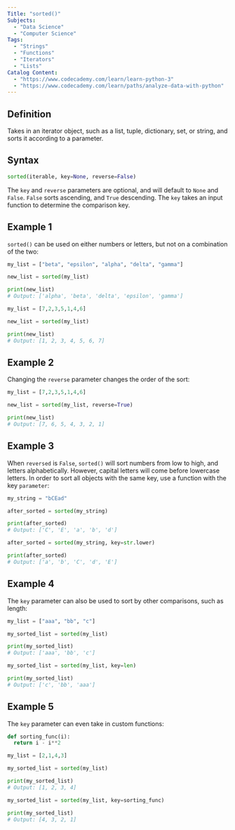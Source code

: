```yaml
---
Title: "sorted()"
Subjects:
  - "Data Science"
  - "Computer Science"
Tags: 
  - "Strings"
  - "Functions"
  - "Iterators"
  - "Lists"
Catalog Content: 
  - "https://www.codecademy.com/learn/learn-python-3"
  - "https://www.codecademy.com/learn/paths/analyze-data-with-python"
---
```


## Definition 

Takes in an iterator object, such as a list, tuple, dictionary, set, or string, and sorts it according to a parameter.

## Syntax

```python
sorted(iterable, key=None, reverse=False)
```

The `key` and `reverse` parameters are optional, and will default to `None` and `False`. `False` sorts ascending, and `True` descending. The `key` takes an input function to determine the comparison key.

## Example 1

`sorted()` can be used on either numbers or letters, but not on a combination of the two:

```python
my_list = ["beta", "epsilon", "alpha", "delta", "gamma"]

new_list = sorted(my_list)

print(new_list)
# Output: ['alpha', 'beta', 'delta', 'epsilon', 'gamma']
```

```python
my_list = [7,2,3,5,1,4,6]

new_list = sorted(my_list)

print(new_list)
# Output: [1, 2, 3, 4, 5, 6, 7]
```

## Example 2

Changing the `reverse` parameter changes the order of the sort:

```python
my_list = [7,2,3,5,1,4,6]

new_list = sorted(my_list, reverse=True)

print(new_list)
# Output: [7, 6, 5, 4, 3, 2, 1]
```

## Example 3

When `reversed` is `False`, `sorted()` will sort numbers from low to high, and letters alphabetically. However, capital letters will come before lowercase letters. In order to sort all objects with the same key, use a function with the key `parameter`: 

```python
my_string = "bCEad"

after_sorted = sorted(my_string)

print(after_sorted)
# Output: ['C', 'E', 'a', 'b', 'd']

after_sorted = sorted(my_string, key=str.lower)

print(after_sorted)
# Output: ['a', 'b', 'C', 'd', 'E']
```

## Example 4

The `key` parameter can also be used to sort by other comparisons, such as length:

```python
my_list = ["aaa", "bb", "c"]

my_sorted_list = sorted(my_list)

print(my_sorted_list)
# Output: ['aaa', 'bb', 'c']

my_sorted_list = sorted(my_list, key=len)

print(my_sorted_list)
# Output: ['c', 'bb', 'aaa']
```

## Example 5 

The `key` parameter can even take in custom functions:

```python
def sorting_func(i):
  return i - i**2

my_list = [2,1,4,3]

my_sorted_list = sorted(my_list)

print(my_sorted_list)
# Output: [1, 2, 3, 4]

my_sorted_list = sorted(my_list, key=sorting_func)

print(my_sorted_list)
# Output: [4, 3, 2, 1]
```




